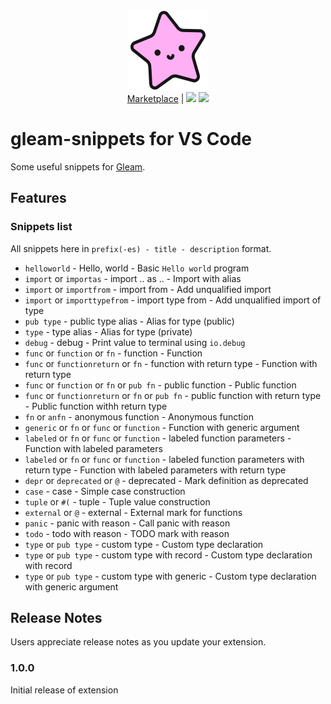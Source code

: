 <div align="center">
    <img src="icon.png" />
    <br />
    <a href="https://marketplace.visualstudio.com/manage/publishers/ANKDDEV/extensions/gleam-snippets/hub">Marketplace</a>
     | 
    <img src="https://img.shields.io/visual-studio-marketplace/d/ankddev.gleam-snippets?style=flat-square" />
    <img src="https://img.shields.io/visual-studio-marketplace/v/ankddev.gleam-snippets?style=flat-square" />
</div>

# gleam-snippets for VS Code

Some useful snippets for [Gleam](https://gleam.run).

## Features

### Snippets list
All snippets here in `prefix(-es) - title - description` format.
- `helloworld` - Hello, world - Basic `Hello world` program
- `import` or `importas` - import .. as .. - Import with alias
- `import` or `importfrom` - import from - Add unqualified import
- `import` or `importtypefrom` - import type from - Add unqualified import of type
- `pub type` - public type alias - Alias for type (public)
- `type` - type alias - Alias for type (private)
- `debug` - debug - Print value to terminal using `io.debug`
- `func` or `function` or `fn` - function - Function
- `func` or `functionreturn` or `fn` - function with return type - Function with return type
- `func` or `function` or `fn` or `pub fn` - public function - Public function
- `func` or `functionreturn` or `fn` or `pub fn` - public function with return type - Public function withh return type
- `fn` or `anfn` - anonymous function - Anonymous function
- `generic` or `fn` or `func` or `function` - Function with generic argument
- `labeled` or `fn` or `func` or `function` - labeled function parameters - Function with labeled parameters
- `labeled` or `fn` or `func` or `function` - labeled function parameters with return type - Function with labeled parameters with return type
- `depr` or `deprecated` or `@` - deprecated - Mark definition as deprecated
- `case` - case - Simple case construction
- `tuple` or `#(` - tuple - Tuple value construction
- `external` or `@` - external - External mark for functions
- `panic` - panic with reason - Call panic with reason
- `todo` - todo with reason - TODO mark with reason
- `type` or `pub type` - custom type - Custom type declaration
- `type` or `pub type` - custom type with record - Custom type declaration with record
- `type` or `pub type` - custom type with generic - Custom type declaration with generic argument

## Release Notes

Users appreciate release notes as you update your extension.

### 1.0.0

Initial release of extension
